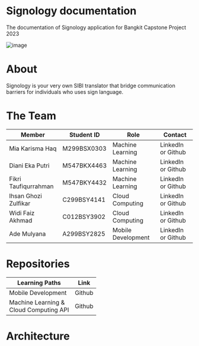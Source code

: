 # Signology documentation
The documentation of Signology application for Bangkit Capstone Project 2023

![image](https://github.com/Signology/.github/assets/93120790/fee95595-e809-4aba-86f5-13897278fd5c)


# About
Signology is your very own SIBI translator that bridge communication barriers for individuals who uses sign language.

# The Team
| Member | Student ID | Role | Contact |
|-----------------|-----------------|-----------------|-----------------|
| Mia Karisma Haq | M299BSX0303 | Machine Learning | LinkedIn or Github |
| Diani Eka Putri | M547BKX4463 | Machine Learning | LinkedIn or Github |
| Fikri Taufiqurrahman | M547BKY4432 | Machine Learning | LinkedIn or Github |
| Ihsan Ghozi Zulfikar | C299BSY4141 | Cloud Computing | LinkedIn or Github |
| Widi Faiz Akhmad | C012BSY3902 | Cloud Computing | LinkedIn or Github |
| Ade Mulyana | A299BSY2825 | Mobile Development | LinkedIn or Github |

# Repositories
| Learning Paths | Link |
|-----------------|-----------------|
| Mobile Development | Github |
| Machine Learning & <br> Cloud Computing API| Github |

# Architecture
